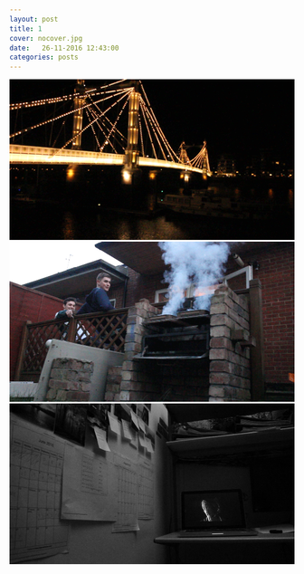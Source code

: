 ```yaml
---
layout: post
title: 1
cover: nocover.jpg
date:   26-11-2016 12:43:00
categories: posts
---
```


<img id="gif" src="/images/GIFs/26-11-2016/battersea_bridge.gif" width="600">

<img id="gif" src="/images/GIFs/26-11-2016/bbq.gif" width="600">

<img id="gif" src="/images/GIFs/26-11-2016/radiohead.gif" width="600">

